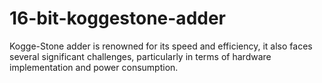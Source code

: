 # 16-bit-koggestone-adder
Kogge-Stone adder is renowned for its speed and efficiency, it also faces several significant  challenges, particularly in terms of hardware implementation and power consumption.
